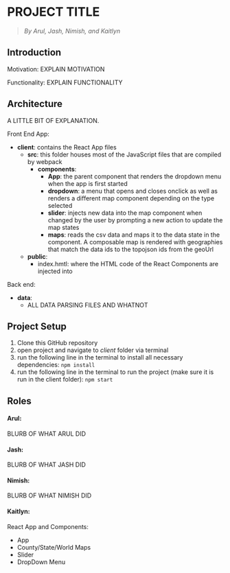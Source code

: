 # PROJECT TITLE
> *By Arul, Jash, Nimish, and Kaitlyn*

## Introduction 
Motivation: 
EXPLAIN MOTIVATION

Functionality:
EXPLAIN FUNCTIONALITY

## Architecture
A LITTLE BIT OF EXPLANATION. 

Front End App: 
* **client**: contains the React App files
  * **src**: this folder houses most of the JavaScript files that are compiled by webpack
    * **components**: 
      * **App**: the parent component that renders the dropdown menu when the app is first started
      * **dropdown**: a menu that opens and closes onclick as well as renders a different map component depending on the type selected
      * **slider**: injects new data into the map component when changed by the user by prompting a new action to update the map states
      * **maps**: reads the csv data and maps it to the data state in the component. A composable map is rendered with geographies that match the data ids to the topojson ids from the geoUrl
  * **public**: 
    * index.hmtl: where the HTML code of the React Components are injected into
    
Back end: 
* **data**: 
  * ALL DATA PARSING FILES AND WHATNOT

## Project Setup
1. Clone this GitHub repository
2. open project and navigate to *client* folder via terminal
3. run the following line in the terminal to install all necessary dependencies: 
```npm install```
4. run the following line in the terminal to run the project (make sure it is run in the client folder): 
```npm start```

## Roles
#### Arul: 
BLURB OF WHAT ARUL DID
#### Jash: 
BLURB OF WHAT JASH DID
#### Nimish: 
BLURB OF WHAT NIMISH DID
#### Kaitlyn: 
React App and Components: 
* App
* County/State/World Maps
* Slider
* DropDown Menu


